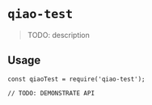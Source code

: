 # `qiao-test`

> TODO: description

## Usage

```
const qiaoTest = require('qiao-test');

// TODO: DEMONSTRATE API
```
